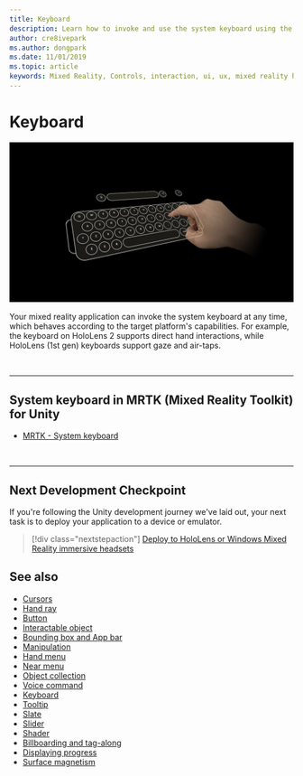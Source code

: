 ```yaml
---
title: Keyboard
description: Learn how to invoke and use the system keyboard using the Mixed Reality Toolkit.
author: cre8ivepark
ms.author: dongpark
ms.date: 11/01/2019
ms.topic: article
keywords: Mixed Reality, Controls, interaction, ui, ux, mixed reality headset, windows mixed reality headset, virtual reality headset, HoloLens, keyboard, MRTK, Mixed Reality Toolkit
---
```


# Keyboard

![Keyboard](images/UX_Hero_Keyboard.jpg)

Your mixed reality application can invoke the system keyboard at any time, which behaves according to the target platform's capabilities. For example, the keyboard on HoloLens 2 supports direct hand interactions, while HoloLens (1st gen) keyboards support gaze and air-taps.

<br>

---

## System keyboard in MRTK (Mixed Reality Toolkit) for Unity

* [MRTK - System keyboard](https://docs.microsoft.com/windows/mixed-reality/mrtk-unity/features/ux-building-blocks/system-keyboard)

<br>

---

## Next Development Checkpoint

If you're following the Unity development journey we've laid out, your next task is to deploy your application to a device or emulator.

> [!div class="nextstepaction"]
> [Deploy to HoloLens or Windows Mixed Reality immersive headsets](../develop/platform-capabilities-and-apis/using-visual-studio.md)

## See also

* [Cursors](cursors.md)
* [Hand ray](point-and-commit.md)
* [Button](button.md)
* [Interactable object](interactable-object.md)
* [Bounding box and App bar](app-bar-and-bounding-box.md)
* [Manipulation](direct-manipulation.md)
* [Hand menu](hand-menu.md)
* [Near menu](near-menu.md)
* [Object collection](object-collection.md)
* [Voice command](voice-input.md)
* [Keyboard](keyboard.md)
* [Tooltip](tooltip.md)
* [Slate](slate.md)
* [Slider](slider.md)
* [Shader](shader.md)
* [Billboarding and tag-along](billboarding-and-tag-along.md)
* [Displaying progress](progress.md)
* [Surface magnetism](surface-magnetism.md)
